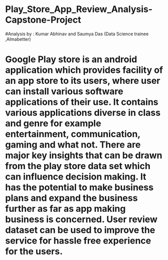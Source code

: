 # Play_Store_App_Review_Analysis-Capstone-Project
#Analysis by : Kumar Abhinav and Saumya Das (Data Science trainee ,Almabetter)

# Google Play store is an android application which provides facility of an app store to its users, where user can install various software applications of their use. It contains various applications diverse in class and genre for example entertainment, communication, gaming and what not. There are major key insights that can be drawn from the play store data set which can influence decision making. It has the potential to make business plans and expand the business further as far as app making business is concerned. User review dataset can be used to improve the service for hassle free experience for the users.
